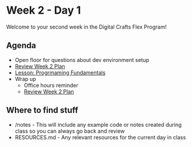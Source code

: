 # Week 2 - Day 1

Welcome to your second week in the Digital Crafts Flex Program!

## Agenda

- Open floor for questions about dev environment setup
- [Review Week 2 Plan](https://learn.digitalcrafts.com/flex/#_2-solving-problems-using-code)
- [Lesson: Progrmaming Fundamentals](https://learn.digitalcrafts.com/flex/lessons/solving-problems-using-code-js/functions-variables-values/)
- Wrap up
  - Office hours reminder
  - [Review Week 2 Plan](https://learn.digitalcrafts.com/flex/#_2-solving-problems-using-code)

## Where to find stuff
- /notes - This will include any example code or notes created during class so you can always go back and review
- RESOURCES.md - Any relevant resources for the current day in class

